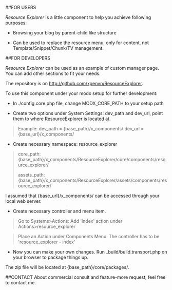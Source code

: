 ##FOR USERS

*Resource Explorer* is a little component to help you achieve following purposes:

- Browsing your blog by parent-child like structure

- Can be used to replace the resource menu, only for content, not Template/Snippet/Chunk/TV management.


##FOR DEVELOPERS

*Resource Explorer* can be used as an example of custom manager page. You can add other sections to fit your needs.

The repository is on http://github.com/xgenvn/ResourceExplorer.

To use this component under your modx setup for further development:

- In ./config.core.php file, change MODX_CORE_PATH to your setup path

- Create two options under System Settings: dev_path and dev_url, point them to where ResourceExplorer is located at.

> Example: dev_path = {base_path}/x_components/
>          dev_url  = {base_url}/x_components/

- Create necessary namespace: resource_explorer

> core_path:   {base_path}/x_components/ResourceExplorer/core/components/resource_explorer/
>
> assets_path: {base_path}/x_components/ResourceExplorer/assets/components/resource_explorer/

I assumed that {base_url}/x_components/ can be accessed through your local web server.

- Create necessary controller and menu item.

> Go to Systems>Actions: Add 'index' action under Actions>resource_explorer

> Place an Action under Components Menu. The controller has to be 'resource_explorer - index'

- Now you can make your own changes. Run _build/build.transport.php on your browser to package things up.

The zip file will be located at {base_path}/core/packages/.

##CONTACT
About commercial consult and feature-more request, feel free to contact me.